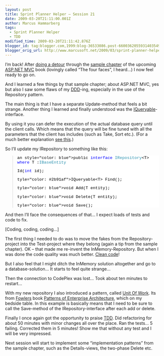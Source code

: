 ```yaml
---
layout: post
title: Sprint Planner Helper – Session 21
date: 2009-03-20T21:11:00.001Z
author: Marcus Hammarberg
tags:
  - Sprint Planner Helper
  - TDD
modified_time: 2009-03-20T21:11:42.876Z
blogger_id: tag:blogger.com,1999:blog-36533086.post-6600362055931403549
blogger_orig_url: http://www.marcusoft.net/2009/03/sprint-planner-helper-session-21.html
---
```


I’m back! After [doing a
detour](http://www.marcusoft.net/2009/03/aspnet-mvc-nerd-dinner-example.html)
through the <a
href="http://aspnetmvcbook.s3.amazonaws.com/aspnetmvc-nerdinner_v1.pdf"
target="_blank">sample chapter</a> of the upcoming
<a href="http://www.asp.net/mvc/" target="_blank">ASP.NET MVC</a> book
(lovingly called “The four faces”, I heard…) I now feel ready to go on.

And I learned a few things by that sample chapter; about ASP.NET MVC,
yes but also I saw some flaws of my
<a href="http://en.wikipedia.org/wiki/Domain-driven_design"
target="_blank">DDD</a>-ing, especially in the use of the Repository
pattern.

The main thing is that I have a separate Update-method that feels a bit
strange. Another thing I learned and finally understood was the <a
href="http://msdn.microsoft.com/en-us/library/system.linq.iqueryable.aspx"
target="_blank">IQueryable</a>-interface.

By using it you can defer the execution of the actual database query
until the client calls. Which means that the query will be fine tuned
with all the parameters that the client has includes (such as Take, Sort
etc.). (For a much better explanation <a
href="http://msdn.microsoft.com/en-us/library/system.linq.iqueryable.aspx"
target="_blank">see this</a>.)

So I’ll update my IRepository to something like this:

> <div
> style="font-size: 10pt; background: white; color: black; font-family: courier new">
>
> an style="color: blue">public</span> <span
> style="color: blue">interface</span> <span
> style="color: #2b91af">IRepository</span>\<T\>  <span
> style="color: blue">where</span> T :<span
> style="color: #2b91af">IBaseEntity</span>
>
> Id(<span style="color: blue">int</span> id);
>
> tyle="color: #2b91af">IQueryable</span>\<T\> Find();
>
> tyle="color: blue">void</span> Add(T entity);
>
> tyle="color: blue">void</span> Delete(T entity);
>
> tyle="color: blue">void</span> Save();
>
> </div>

And then I’ll face the consequences of that… I expect loads of tests and
code to fix.

\[Coding, coding, coding…\]

The first thing I needed to do was to move the fakes from the
Repository-project into the Test-project where they belong (again a tip
from the sample chapter). OK – that made me re-invent the
InMemory-Repository. But when I was done the code quality was much
better. <a
href="http://www.amazon.com/Clean-Code-Handbook-Software-Craftsmanship/dp/0132350882"
target="_blank">Clean code</a>!

But I also feel that I might ditch the InMemory solution altogether and
go to a database-solution… It starts to feel quite strange…

Then the connection to CodePlex was lost… Took about ten minutes to
restart…

With my new repository I also introduced a pattern, called
<a href="http://martinfowler.com/eaaCatalog/unitOfWork.html"
target="_blank">Unit Of Work</a>. Its from
<a href="http://martinfowler.com/" target="_blank">Fowlers</a> book
<a href="http://martinfowler.com/books.html#eaa"
target="_blank">Patterns of Enterprise Architecture</a>, which on my
bedside table. In this example is basically means that I need to be sure
to call the Save-method of the IRepository-interface after each add or
delete.

Finally I once again got the opportunity to praise
<a href="http://en.wikipedia.org/wiki/Test-driven_development"
target="_blank">TDD</a>. Did refactoring for about 50 minutes with minor
changes all over the place. Ran the tests… 5 failing. Corrected them in
5 minutes! Show me that without any test and I will be very impressed.

Next session will start to implement some “implementation patterns” from
the sample chapter, such as the Details-views, the two-phase Delete etc.
